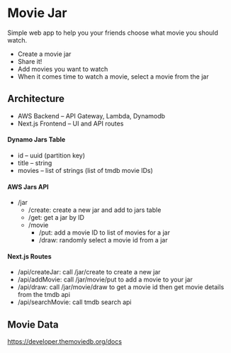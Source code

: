 # Movie Jar

Simple web app to help you your friends choose what movie you should watch.

- Create a movie jar
- Share it!
- Add movies you want to watch
- When it comes time to watch a movie, select a movie from the jar

##  Architecture 
- AWS Backend – API Gateway, Lambda, Dynamodb
- Next.js Frontend – UI and API routes

#### Dynamo Jars Table

- id – uuid (partition key)
- title – string
- movies – list of strings (list of tmdb movie IDs)

#### AWS Jars API

- /jar
  - /create: create a new jar and add to jars table
  - /get: get a jar by ID
  - /movie
    - /put: add a movie ID to list of movies for a jar
    - /draw: randomly select a movie id from a jar

#### Next.js Routes

- /api/createJar: call /jar/create to create a new jar
- /api/addMovie: call /jar/movie/put to add a movie to your jar
- /api/draw: call /jar/movie/draw to get a movie id then get movie details from the tmdb api
- /api/searchMovie: call tmdb search api

## Movie Data

https://developer.themoviedb.org/docs

  


